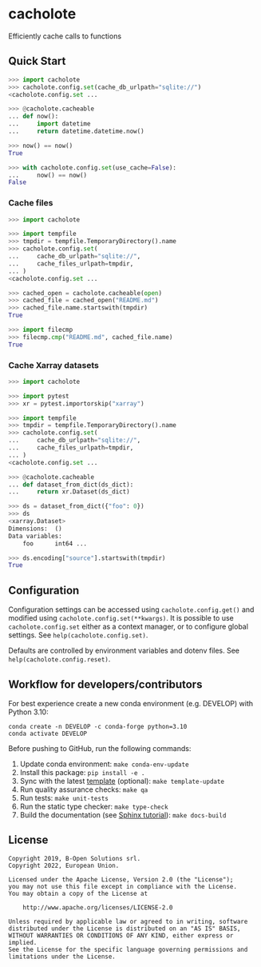 # cacholote

Efficiently cache calls to functions

## Quick Start

```python
>>> import cacholote
>>> cacholote.config.set(cache_db_urlpath="sqlite://")
<cacholote.config.set ...

>>> @cacholote.cacheable
... def now():
...     import datetime
...     return datetime.datetime.now()

>>> now() == now()
True

>>> with cacholote.config.set(use_cache=False):
...     now() == now()
False

```

### Cache files

```python
>>> import cacholote

>>> import tempfile
>>> tmpdir = tempfile.TemporaryDirectory().name
>>> cacholote.config.set(
...     cache_db_urlpath="sqlite://",
...     cache_files_urlpath=tmpdir,
... )
<cacholote.config.set ...

>>> cached_open = cacholote.cacheable(open)
>>> cached_file = cached_open("README.md")
>>> cached_file.name.startswith(tmpdir)
True

>>> import filecmp
>>> filecmp.cmp("README.md", cached_file.name)
True

```

### Cache Xarray datasets

```python
>>> import cacholote

>>> import pytest
>>> xr = pytest.importorskip("xarray")

>>> import tempfile
>>> tmpdir = tempfile.TemporaryDirectory().name
>>> cacholote.config.set(
...     cache_db_urlpath="sqlite://",
...     cache_files_urlpath=tmpdir,
... )
<cacholote.config.set ...

>>> @cacholote.cacheable
... def dataset_from_dict(ds_dict):
...     return xr.Dataset(ds_dict)

>>> ds = dataset_from_dict({"foo": 0})
>>> ds
<xarray.Dataset>
Dimensions:  ()
Data variables:
    foo      int64 ...

>>> ds.encoding["source"].startswith(tmpdir)
True

```

## Configuration

Configuration settings can be accessed using `cacholote.config.get()` and modified using `cacholote.config.set(**kwargs)`. It is possible to use `cacholote.config.set` either as a context manager, or to configure global settings. See `help(cacholote.config.set)`.

Defaults are controlled by environment variables and dotenv files. See `help(cacholote.config.reset)`.

## Workflow for developers/contributors

For best experience create a new conda environment (e.g. DEVELOP) with Python 3.10:

```
conda create -n DEVELOP -c conda-forge python=3.10
conda activate DEVELOP
```

Before pushing to GitHub, run the following commands:

1. Update conda environment: `make conda-env-update`
1. Install this package: `pip install -e .`
1. Sync with the latest [template](https://github.com/ecmwf-projects/cookiecutter-conda-package) (optional): `make template-update`
1. Run quality assurance checks: `make qa`
1. Run tests: `make unit-tests`
1. Run the static type checker: `make type-check`
1. Build the documentation (see [Sphinx tutorial](https://www.sphinx-doc.org/en/master/tutorial/)): `make docs-build`

## License

```
Copyright 2019, B-Open Solutions srl.
Copyright 2022, European Union.

Licensed under the Apache License, Version 2.0 (the "License");
you may not use this file except in compliance with the License.
You may obtain a copy of the License at

    http://www.apache.org/licenses/LICENSE-2.0

Unless required by applicable law or agreed to in writing, software
distributed under the License is distributed on an "AS IS" BASIS,
WITHOUT WARRANTIES OR CONDITIONS OF ANY KIND, either express or implied.
See the License for the specific language governing permissions and
limitations under the License.
```
